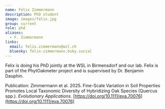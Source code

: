 ```yaml
---
name: Felix Zimmermann
description: PhD student
image: images/felix.jpg
group: current
role: phd
aliases:
  - F. Zimmermann
links:
  email: felix.zimmermann@wsl.ch
  bluesky: felix-zimmermann.bsky.social
---
```


Felix is doing his PhD jointly at the WSL in Birmensdorf and our lab. Felix is part of the PhytOakmeter project and is supervised by Dr. Benjamin Dauphin.

Publication: Zimmermann et al. 2025. Fine-Scale Variation in Soil Properties Promotes Local Taxonomic Diversity of Hybridizing Oak Species (Quercus spp.). _Evolutionary Applications_. [https://doi.org/10.1111/eva.70076](https://doi.org/10.1111/eva.70076)